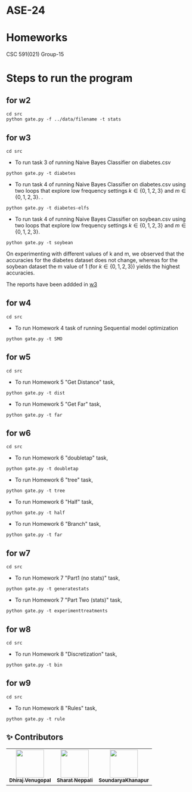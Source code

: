 # ASE-24
# Homeworks
CSC 591(021) Group-15

# Steps to run the program

## for w2
```
cd src
python gate.py -f ../data/filename -t stats
```

## for w3
```
cd src
```
- To run task 3 of running Naive Bayes Classifier on diabetes.csv
```
python gate.py -t diabetes 
```
- To run task 4 of running Naive Bayes Classifier on diabetes.csv using two loops that explore low frequency settings $k \in \{0,1,2,3\}$ and $m \in \{0,1,2,3\}$.
.
```
python gate.py -t diabetes-elfs
```
- To run task 4 of running Naive Bayes Classifier on soybean.csv using two loops that explore low frequency settings $k \in \{0,1,2,3\}$ and $m \in \{0,1,2,3\}$.
```
python gate.py -t soybean 
```
On experimenting with different values of k and m, we observed that the accuracies for the diabetes dataset does not change, whereas for the soybean dataset the m value of 1 (for $k \in \{0,1,2,3\}$) yields the highest accuracies.

The reports have been addded in [w3](https://github.com/ASE-24-Group-15/Homeworks/tree/main/w3)
## for w4
```
cd src
```
- To run Homework 4 task of running Sequential model optimization
```
python gate.py -t SMO
```

## for w5
```
cd src
```
- To run Homework 5 "Get Distance" task,
```
python gate.py -t dist
```
- To run Homework 5 "Get Far" task,
```
python gate.py -t far
```

## for w6
```
cd src
```
- To run Homework 6 "doubletap" task,
```
python gate.py -t doubletap
```
- To run Homework 6 "tree" task,
```
python gate.py -t tree
```
- To run Homework 6 "Half" task,
```
python gate.py -t half
```
- To run Homework 6 "Branch" task,
```
python gate.py -t far
```

## for w7
```
cd src
```
- To run Homework 7 "Part1 (no stats)" task,
```
python gate.py -t generatestats
```
- To run Homework 7 "Part Two (stats)" task,
```
python gate.py -t experimenttreatments
```

## for w8
```
cd src
```
- To run Homework 8 "Discretization" task,
```
python gate.py -t bin
```


## for w9
```
cd src
```
- To run Homework 8 "Rules" task,
```
python gate.py -t rule
```



:sparkles: Contributors
---
<table>
  <tr>
    <td align="center"><a href="https://github.com/dhirajv2000"><img src="https://avatars.githubusercontent.com/u/54794049?s=64&v=4" width="75px;" alt=""/><br /><sub><b>Dhiraj Venugopal</b></sub></a><br /></td>
    <td align="center"><a href="https://github.com/Sharatn7"><img src="https://avatars.githubusercontent.com/u/56881419?s=64&v=4" width="75px;" alt=""/><br /><sub><b>Sharat Neppali</b></sub></a><br /></td>
    <td align="center"><a href="https://github.com/SoundaryaKhanapur"><img src="https://avatars.githubusercontent.com/u/36791174?v=4" width="75px;" alt=""/><br /><sub><b>SoundaryaKhanapur</b></sub></a><br /></td>
</tr>
</table>
